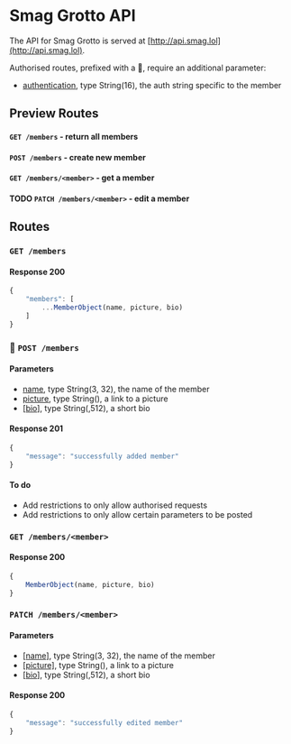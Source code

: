 # Smag Grotto API

The API for Smag Grotto is served at [http://api.smag.lol](http://api.smag.lol).

Authorised routes, prefixed with a 🔐, require an additional parameter:
- <u>authentication</u>, type String(16), the auth string specific to the member

## Preview Routes

#### `GET /members` - return all members
#### `POST /members` - create new member
#### `GET /members/<member>` - get a member
#### TODO `PATCH /members/<member>` - edit a member

## Routes

### `GET /members`
#### Response 200
```js
{
	"members": [
		...MemberObject(name, picture, bio)
	]
}
```
### 🔐 `POST /members`
#### Parameters
- <u>name</u>, type String(3, 32), the name of the member
- <u>picture</u>, type String(), a link to a picture
- <u>[bio]</u>, type String(,512), a short bio
#### Response 201
```js
{
	"message": "successfully added member"
}
```

#### To do

- Add restrictions to only allow authorised requests
- Add restrictions to only allow certain parameters to be posted

### `GET /members/<member>`
#### Response 200
```js
{
	MemberObject(name, picture, bio)
}
```

### `PATCH /members/<member>`
#### Parameters
- <u>[name]</u>, type String(3, 32), the name of the member
- <u>[picture]</u>, type String(), a link to a picture
- <u>[bio]</u>, type String(,512), a short bio
#### Response 200
```js
{
	"message": "successfully edited member"
}
```